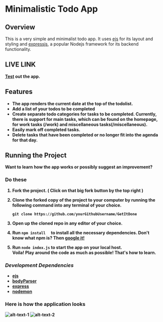 # Minimalistic Todo App


## <b>Overview</b>
This is a very simple and minimalist todo app. It uses [ejs](https://ejs.co/) for its layout and styling and [expressjs](https://expressjs.com/), a popular Nodejs framework for its backend functionality.


## <b>LIVE LINK<b>
[Test](http://karenlist.herokuapp.com/) out the app.

## <b>Features</b>
- The app renders the current date at the top of the todolist.
- Add a list of your todos to be completed
- Create separate todo categories for tasks to be completed. Currently, there is support for main tasks, which can be found on the homepage, for work tasks (/work) and miscellaneous tasks(/miscellaneous).
- Easily mark off completed tasks.
- Delete tasks that have been completed or no longer fit into the agenda for that day.
  
## <b>Running the Project</b>
Want to learn how the app works or possibly suggest an improvement?
### <b>Do these</b>
1. Fork the project. ( Click on that big fork button by the top right )

2. Clone the forked copy of the project to your computer by running the following command into any terminal of your choice.
   
   ```
   git clone https://github.com/yourGithubUsername/GetItDone
   ```
3. Open up the cloned repo in any editor of your choice.
   
4. Run ```npm install  ``` to install all the necessary dependencies. Don't know what npm is? Then [google it!](www.google.com)
   
5. Run ```node index.js``` to start the app on your local host. <br>
Voila! Play around the code as much as possible! That's how to learn.


### <i>Development Dependencies</i>
- [ejs](https://ejs.co/) 
- [bodyParser](https://www.npmjs.com/package/body-parser)
- [express](https://expressjs.com/)
- [nodemon](https://www.npmjs.com/package/nodemon)

### Here is how the application looks
![alt-text-1](https://github.com/KarenEfereyan/GetItDone/blob/master/images/main-todo.jpg "image-1") ![alt-text-2](https://github.com/KarenEfereyan/GetItDone/blob/master/images/miscellaneous-todo.jpg "image-2")

